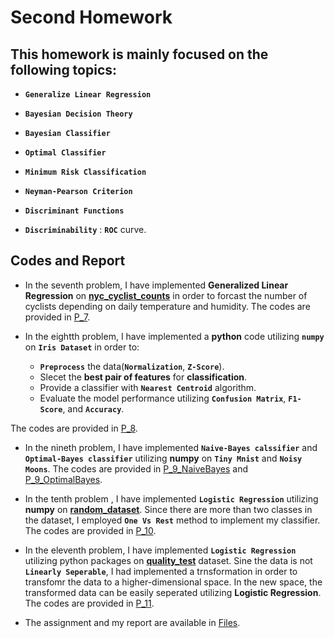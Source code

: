 # Second Homework

## This homework is mainly focused on the following topics:

* **`Generalize Linear Regression`**

* **`Bayesian Decision Theory`**

* **`Bayesian Classifier`**

* **`Optimal Classifier`**

* **`Minimum Risk Classification`**

* **`Neyman-Pearson Criterion`**

* **`Discriminant Functions`**

* **`Discriminability`** : **`ROC`** curve.


## Codes and Report

* In the seventh problem, I have implemented **Generalized Linear Regression** on [**nyc_cyclist_counts**](https://github.com/ARokni/Machine-Learning/blob/main/Homework/2/Problem%207/nyc_cyclist_counts.csv) in order to forcast the number of cyclists depending on daily temperature and humidity. The codes are provided in [P_7](https://github.com/ARokni/Machine-Learning/blob/main/Homework/2/Problem%207/P7.py).

* In the eightth problem, I have implemented a **python** code utilizing **`numpy`** on **`Iris Dataset`** in order to:

    - **`Preprocess`** the data(**`Normalization`**, **`Z-Score`**).
    - Slecet the **best pair of features** for **classification**.
    - Provide a classifier with **`Nearest Centroid`** algorithm.
    - Evaluate the model performance utilizing **`Confusion Matrix`**, **`F1-Score`**, and **`Accuracy`**.

The codes are provided in [P_8](https://github.com/ARokni/Machine-Learning/blob/main/Homework/2/Problem%208/P8.py).

* In the nineth problem, I have implemented **`Naive-Bayes calssifier`** and **`Optimal-Bayes classifier`** utilizing **numpy** on **`Tiny Mnist`** and **`Noisy Moons`**. The codes are provided in [P_9_NaiveBayes](https://github.com/ARokni/Machine-Learning/blob/main/Homework/2/Problem%209/P_9_NaiveBayes.py) and [P_9_OptimalBayes](https://github.com/ARokni/Machine-Learning/blob/main/Homework/2/Problem%209/P_9_OptimalBayes.py).

* In the tenth problem , I have implemented **`Logistic Regression`** utilizing **numpy** on [**random_dataset**](https://github.com/ARokni/Machine-Learning/blob/main/Homework/2/Problem%2010/random_dataset.csv). Since there are more than two classes in the dataset, I employed **`One Vs Rest`** method to implement my classifier. The codes are provided in [P_10](https://github.com/ARokni/Machine-Learning/blob/main/Homework/2/Problem%2010/P10.py).

* In the eleventh problem, I have implemented **`Logistic Regression`** utilizing python packages on [**quality_test**](https://github.com/ARokni/Machine-Learning/blob/main/Homework/2/Problem%2011/quality_test.csv) dataset. Sine the data is not **`Linearly Seperable`**, I had implemented a trnsformation in order to transfomr the data to a higher-dimensional space. In the new space, the transformed data can be easily seperated utilizing **Logistic Regression**. The codes are provided in [P_11](https://github.com/ARokni/Machine-Learning/blob/main/Homework/2/Problem%2011/P11.py).

* The assignment and my report are available in [Files](https://github.com/ARokni/Machine-Learning/tree/main/Homework/2/Files).
